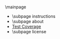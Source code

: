 \mainpage

* \subpage instructions
* \subpage about
* [Test Coverage]( coverage/index.html )
* \subpage license
